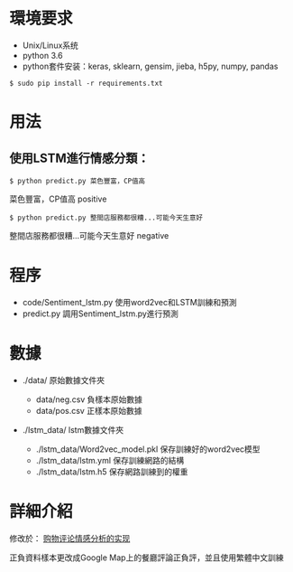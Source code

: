 # 環境要求
- Unix/Linux系统
- python 3.6
- python套件安装：keras, sklearn, gensim, jieba, h5py, numpy, pandas
```
$ sudo pip install -r requirements.txt
```
# 用法

## 使用LSTM進行情感分類：
```
$ python predict.py 菜色豐富，CP值高
```
菜色豐富，CP值高  positive
```
$ python predict.py 整間店服務都很糟...可能今天生意好
```
整間店服務都很糟...可能今天生意好  negative

# 程序
- code/Sentiment_lstm.py 使用word2vec和LSTM訓練和預測
- predict.py  調用Sentiment_lstm.py進行預測

# 數據
- ./data/ 原始數據文件夾
  - data/neg.csv 負樣本原始數據
  - data/pos.csv 正樣本原始數據

- ./lstm_data/ lstm數據文件夾
  - ./lstm_data/Word2vec_model.pkl 保存訓練好的word2vec模型
  - ./lstm_data/lstm.yml  保存訓練網路的結構
  - ./lstm_data/lstm.h5  保存網路訓練到的權重

# 詳細介紹
修改於：
[购物评论情感分析的实现](http://buptldy.github.io/2016/07/20/2016-07-20-sentiment%20analysis/)

正負資料樣本更改成Google Map上的餐廳評論正負評，並且使用繁體中文訓練
